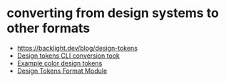 # converting from design systems to other formats

* <https://backlight.dev/blog/design-tokens>
* [Design tokens CLI conversion took](https://github.com/Heydon/design-tokens-cli/blob/main/example/tokens-type/color.tokens)
* [Example color design tokens](https://github.com/Heydon/design-tokens-cli/blob/main/example/tokens-type/color.tokens)
* [Design Tokens Format Module](https://tr.designtokens.org/format/)
